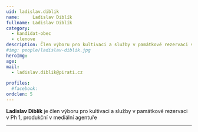 ```yaml
---
uid: ladislav.diblik
name:     Ladislav Diblík
fullname: Ladislav Diblík
category:
  - kandidat-obec
  - clenove
description: Člen výboru pro kultivaci a služby v památkové rezervaci v Ph 1, produkční v mediální agentuře,
#img: people/ladislav-diblik.jpg
heroImg: 
age: 
mail:
  - ladislav.diblik@pirati.cz
 
profiles:
  #facebook:
ordclen: 5
---
```


**Ladislav Diblík** je člen výboru pro kultivaci a služby v památkové rezervaci v Ph 1, produkční v mediální agentuře

---
